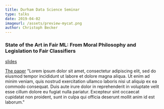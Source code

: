 ```yaml
---
title: Durham Data Science Seminar
type: talks
date: 2019-04-02
imageurl: /assets/preview-mycat.png
author: Christoph Becker
---
```


### State of the Art in Fair ML: From Moral Philosophy and Legislation to Fair Classifiers
[slides](https://slides.com/christovis/the-scalar-tensor-theory-of-gravitation-5)

[The paper](https://arxiv.org/abs/1811.09539v1)
"Lorem ipsum dolor sit amet, consectetur adipiscing elit, sed do eiusmod tempor incididunt ut labore et dolore magna aliqua. Ut enim ad minim veniam, quis nostrud exercitation ullamco laboris nisi ut aliquip ex ea commodo consequat. Duis aute irure dolor in reprehenderit in voluptate velit esse cillum dolore eu fugiat nulla pariatur. Excepteur sint occaecat cupidatat non proident, sunt in culpa qui officia deserunt mollit anim id est laborum."

